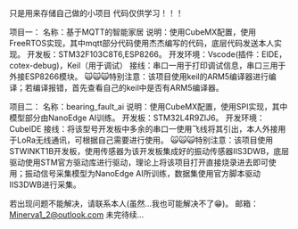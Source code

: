 只是用来存储自己做的小项目
代码仅供学习！！！

项目一：
  名称：基于MQTT的智能家居
  说明：使用CubeMX配置，使用FreeRTOS实现，其中mqtt部分代码使用杰杰编写的代码，底层代码发送本人实现。
  开发板：STM32F103C8T6,ESP8266。
  开发环境：Vscode(插件：EIDE，cotex-debug)，Keil（用于调试）
  接线：串口一用于打印调试信息，串口三用于外接ESP8266模块。
  🙀🙀🙀特别注意：该项目使用keil的ARM5编译器进行编译；若编译报错，首先查看自己的keil中是否有ARM5编译器。

项目二：
  名称：bearing_fault_ai
  说明：使用CubeMX配置，使用SPI实现，其中模型部分由NanoEdge AI训练。
  开发板：STM32L4R9ZIJ6。
  开发环境：CubeIDE
  接线：将该型号开发板中多余的串口一使用飞线将其引出，本人外接用于LoRa无线通讯，可根据自己需要进行使用。
  🙀🙀🙀特别注意：该项目使用STWINKT1B开发板，使用传感器为该开发板集成好的振动传感器IIS3DWB，底层驱动使用STM官方驱动库进行驱动，理论上将该项目打开直接烧录进去即可使用；振动信号采集模型为NanoEdge AI所训练，数据集使用官方脚本驱动IIS3DWB进行采集。

若出现问题不能解决，请联系本人(虽然...我也可能解决不了😁)。
邮箱：Minerva1_2@outlook.com
未完待续...
